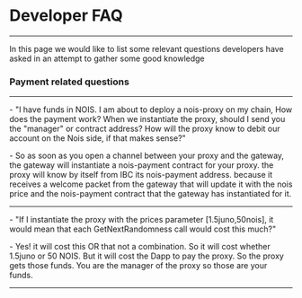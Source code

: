 # Developer FAQ

---

In this page we would like to list some relevant questions developers have asked
in an attempt to gather some good knowledge

### Payment related questions

---

\- "I have funds in NOIS. I am about to deploy a nois-proxy on my chain, How
does the payment work? When we instantiate the proxy, should I send you the
"manager" or contract address? How will the proxy know to debit our account on
the Nois side, if that makes sense?"

\- So as soon as you open a channel between your proxy and the gateway, the
gateway will instantiate a nois-payment contract for your proxy. the proxy will
know by itself from IBC its nois-payment address. because it receives a welcome
packet from the gateway that will update it with the nois price and the
nois-payment contract that the gateway has instantiated for it.

---

\- "If I instantiate the proxy with the prices parameter [1.5juno,50nois], it
would mean that each GetNextRandomness call would cost this much?"

\- Yes! it will cost this OR that not a combination. So it will cost whether
1.5juno or 50 NOIS. But it will cost the Dapp to pay the proxy. So the proxy
gets those funds. You are the manager of the proxy so those are your funds.

---
